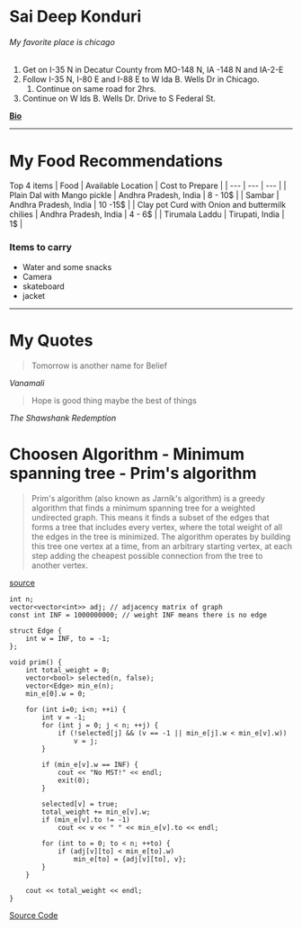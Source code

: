 # Sai Deep Konduri

###### My favorite place is chicago

1. Get on I-35 N in Decatur County from MO-148 N, IA -148 N and IA-2-E
2. Follow I-35 N, I-80 E and I-88 E to W lda B. Wells Dr in Chicago.
    1. Continue on same road for 2hrs.
3. Continue on W lds B. Wells Dr. Drive to S Federal St.


**[Bio](AboutMe.md)**


---

# My Food Recommendations
Top 4 items
| Food | Available Location | Cost to Prepare |
| --- | --- | --- |
| Plain Dal with Mango pickle | Andhra Pradesh, India | 8 - 10$ |
| Sambar | Andhra Pradesh, India | 10 -15$ |
| Clay pot Curd with Onion and buttermilk chilies | Andhra Pradesh, India | 4 - 6$ |
| Tirumala Laddu | Tirupati, India | 1$ |

### Items to carry
- Water and some snacks
- Camera
- skateboard
- jacket


---

# My Quotes

 > Tomorrow is another name for Belief

 *Vanamali*



 > Hope is good thing maybe the best of things

 *The Shawshank Redemption*

 # Choosen Algorithm - Minimum spanning tree - Prim's algorithm

 > Prim's algorithm (also known as Jarník's algorithm) is a greedy algorithm that finds a minimum spanning tree for a weighted undirected graph. This means it finds a subset of the edges that forms a tree that includes every vertex, where the total weight of all the edges in the tree is minimized. The algorithm operates by building this tree one vertex at a time, from an arbitrary starting vertex, at each step adding the cheapest possible connection from the tree to another vertex.


[source](https://en.wikipedia.org/wiki/Prim%27s_algorithm)

```
int n;
vector<vector<int>> adj; // adjacency matrix of graph
const int INF = 1000000000; // weight INF means there is no edge

struct Edge {
    int w = INF, to = -1;
};

void prim() {
    int total_weight = 0;
    vector<bool> selected(n, false);
    vector<Edge> min_e(n);
    min_e[0].w = 0;

    for (int i=0; i<n; ++i) {
        int v = -1;
        for (int j = 0; j < n; ++j) {
            if (!selected[j] && (v == -1 || min_e[j].w < min_e[v].w))
                v = j;
        }

        if (min_e[v].w == INF) {
            cout << "No MST!" << endl;
            exit(0);
        }

        selected[v] = true;
        total_weight += min_e[v].w;
        if (min_e[v].to != -1)
            cout << v << " " << min_e[v].to << endl;

        for (int to = 0; to < n; ++to) {
            if (adj[v][to] < min_e[to].w)
                min_e[to] = {adj[v][to], v};
        }
    }

    cout << total_weight << endl;
}

```
[Source Code](https://cp-algorithms.com/graph/mst_prim.html)